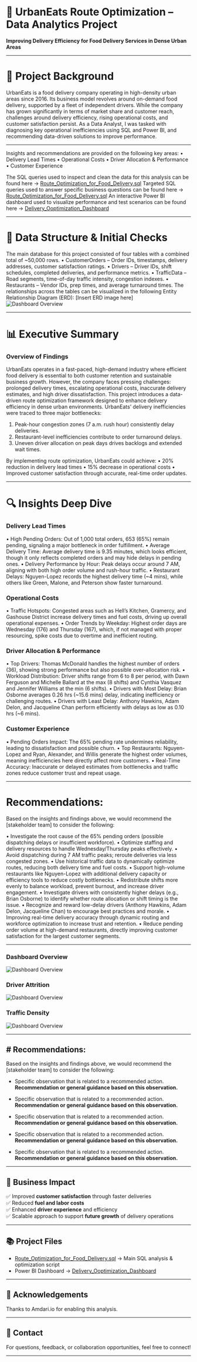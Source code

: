 # 🚗 UrbanEats Route Optimization – Data Analytics Project
**Improving Delivery Efficiency for Food Delivery Services in Dense Urban Areas**

---

# 📖 Project Background

UrbanEats is a food delivery company operating in high-density urban areas since 2016. Its business model revolves around on-demand food delivery, supported by a fleet of independent drivers. While the company has grown significantly in terms of market share and customer reach, challenges around delivery efficiency, rising operational costs, and customer satisfaction persist.
As a Data Analyst, I was tasked with diagnosing key operational inefficiencies using SQL and Power BI, and recommending data-driven solutions to improve performance.

---

Insights and recommendations are provided on the following key areas:
•	Delivery Lead Times
•	Operational Costs
•	Driver Allocation & Performance
•	Customer Experience

The SQL queries used to inspect and clean the data for this analysis can be found here → [Route_Optimization_for_Food_Delivery.sql](./Route_Optimization_for_Food_Delivery.sql)
Targeted SQL queries used to answer specific business questions can be found here → [Route_Optimization_for_Food_Delivery.sql](./Route_Optimization_for_Food_Delivery.sql)
An interactive Power BI dashboard used to visualize performance and test scenarios can be found here → [Delivery_Ooptimization_Dashboard](https://app.powerbi.com/groups/me/reports/d596a82c-b9d9-4ecf-94dd-984edce9583f?ctid=319a61c8-ee1e-4161-8f35-b9553227afd7&pbi_source=linkShare&bookmarkGuid=2c52c005-ae0f-44e4-bc7e-56c3931703fe) 

---

# 📂 Data Structure & Initial Checks
The main database for this project consisted of four tables with a combined total of ~50,000 rows.
•	CustomerOrders – Order IDs, timestamps, delivery addresses, customer satisfaction ratings.
•	Drivers – Driver IDs, shift schedules, completed deliveries, and performance metrics.
•	TrafficData – Road segments, time-of-day traffic intensity, congestion indexes.
•	Restaurants – Vendor IDs, prep times, and average turnaround times.
The relationships across the tables can be visualized in the following Entity Relationship Diagram (ERD):
[Insert ERD image here]
 ![Dashboard Overview](Power%20BI%20Pictures/DashboardOverview.png)

---

# 📊 Executive Summary
### Overview of Findings
UrbanEats operates in a fast-paced, high-demand industry where efficient food delivery is essential to both customer retention and sustainable business growth. However, the company faces pressing challenges: prolonged delivery times, escalating operational costs, inaccurate delivery estimates, and high driver dissatisfaction.
This project introduces a data-driven route optimization framework designed to enhance delivery efficiency in dense urban environments.
UrbanEats’ delivery inefficiencies were traced to three major bottlenecks:
1.	Peak-hour congestion zones (7 a.m. rush hour) consistently delay deliveries.
2.	Restaurant-level inefficiencies contribute to order turnaround delays.
3.	Uneven driver allocation on peak days drives backlogs and extended wait times.

By implementing route optimization, UrbanEats could achieve:
•	20% reduction in delivery lead times
•	15% decrease in operational costs
•	Improved customer satisfaction through accurate, real-time order updates.


---

# 🔍 Insights Deep Dive

### Delivery Lead Times
•	High Pending Orders: Out of 1,000 total orders, 653 (65%) remain pending, signaling a major bottleneck in order fulfillment.
•	Average Delivery Time: Average delivery time is 9.35 minutes, which looks efficient, though it only reflects completed orders and may hide delays in pending ones.
•	Delivery Performance by Hour: Peak delays occur around 7 AM, aligning with both high order volume and rush-hour traffic.
•	Restaurant Delays: Nguyen-Lopez records the highest delivery time (~4 mins), while others like Green, Malone, and Peterson show faster turnaround.
### Operational Costs
•	Traffic Hotspots: Congested areas such as Hell’s Kitchen, Gramercy, and Gashouse District increase delivery times and fuel costs, driving up overall operational expenses.
•	Order Trends by Weekday: Highest order days are Wednesday (176) and Thursday (167), which, if not managed with proper resourcing, spike costs due to overtime and inefficient routing.
### Driver Allocation & Performance
•	Top Drivers: Thomas McDonald handles the highest number of orders (36), showing strong performance but also possible over-allocation risk.
•	Workload Distribution: Driver shifts range from 6 to 8 per period, with Dawn Ferguson and Michelle Ballard at the max (8 shifts) and Cynthia Vasquez and Jennifer Williams at the min (6 shifts).
•	Drivers with Most Delay: Brian Osborne averages 0.26 hrs (~15.6 mins) delay, indicating inefficiency or challenging routes.
•	Drivers with Least Delay: Anthony Hawkins, Adam Delon, and Jacqueline Chan perform efficiently with delays as low as 0.10 hrs (~6 mins).
### Customer Experience
•	Pending Orders Impact: The 65% pending rate undermines reliability, leading to dissatisfaction and possible churn.
•	Top Restaurants: Nguyen-Lopez and Ryan, Alexander, and Willis generate the highest order volumes, meaning inefficiencies here directly affect more customers.
•	Real-Time Accuracy: Inaccurate or delayed estimates from bottlenecks and traffic zones reduce customer trust and repeat usage.

---

# Recommendations:
Based on the insights and findings above, we would recommend the [stakeholder team] to consider the following: 

•	Investigate the root cause of the 65% pending orders (possible dispatching delays or insufficient workforce).
•	Optimize staffing and delivery resources to handle Wednesday/Thursday peaks effectively.
•	Avoid dispatching during 7 AM traffic peaks; reroute deliveries via less congested zones.
•	Use historical traffic data to dynamically optimize routes, reducing both delivery time and fuel costs.
•	Support high-volume restaurants like Nguyen-Lopez with additional delivery capacity or efficiency tools to reduce costly bottlenecks.
•	Redistribute shifts more evenly to balance workload, prevent burnout, and increase driver engagement.
•	Investigate drivers with consistently higher delays (e.g., Brian Osborne) to identify whether route allocation or shift timing is the issue.
•	Recognize and reward low-delay drivers (Anthony Hawkins, Adam Delon, Jacqueline Chan) to encourage best practices and morale.
•	Improving real-time delivery accuracy through dynamic routing and workforce optimization to increase trust and retention.
•	Reduce pending order volume at high-demand restaurants, directly improving customer satisfaction for the largest customer segments.

---
### Dashboard Overview
![Dashboard Overview](Power%20BI%20Pictures/DashboardOverview.png)

### Driver Attrition
![Dashboard Overview](Power%20BI%20Pictures/Driver_Attrition_Analysis.png)

### Traffic Density
![Dashboard Overview](Power%20BI%20Pictures/Traffic_Density_Analysis.png)

---

## # Recommendations:

Based on the insights and findings above, we would recommend the [stakeholder team] to consider the following: 

* Specific observation that is related to a recommended action. **Recommendation or general guidance based on this observation.**
  
* Specific observation that is related to a recommended action. **Recommendation or general guidance based on this observation.**
  
* Specific observation that is related to a recommended action. **Recommendation or general guidance based on this observation.**
  
* Specific observation that is related to a recommended action. **Recommendation or general guidance based on this observation.**
  
* Specific observation that is related to a recommended action. **Recommendation or general guidance based on this observation.**

---

## 🚀 Business Impact

✅ Improved **customer satisfaction** through faster deliveries  
✅ Reduced **fuel and labor costs**  
✅ Enhanced **driver experience** and efficiency  
✅ Scalable approach to support **future growth** of delivery operations  

---

## 📚 Project Files

- [Route_Optimization_for_Food_Delivery.sql](./Route_Optimization_for_Food_Delivery.sql) → Main SQL analysis & optimization script  
- Power BI Dashboard → [Delivery_Ooptimization_Dashboard](https://app.powerbi.com/groups/me/reports/d596a82c-b9d9-4ecf-94dd-984edce9583f?ctid=319a61c8-ee1e-4161-8f35-b9553227afd7&pbi_source=linkShare&bookmarkGuid=2c52c005-ae0f-44e4-bc7e-56c3931703fe) 

---

## 🤝 Acknowledgements

Thanks to Amdari.io for enabling this analysis.

---

## 💬 Contact

For questions, feedback, or collaboration opportunities, feel free to connect!

---
